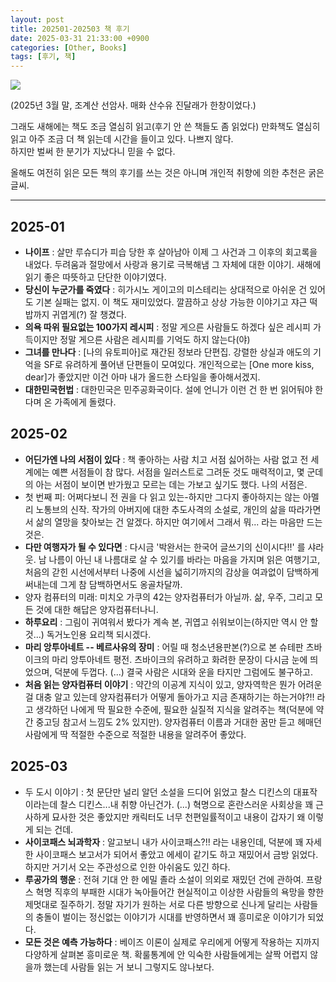 ```yaml
---
layout: post
title: 202501-202503 책 후기
date: 2025-03-31 21:33:00 +0900
categories: [Other, Books]
tags: [후기, 책]
---
```


![](https://cojette.wordpress.com/wp-content/uploads/2025/03/img_7015-1.jpg?w=577)

(2025년 3월 말, 조계산 선암사. 매화 산수유 진달래가 한창이었다.)

그래도 새해에는 책도 조금 열심히 읽고(후기 안 쓴 책들도 좀 읽었다) 만화책도 열심히 읽고 아주 조금 더 책 읽는데 시간을 들이고 있다. 나쁘지 않다.\
하지만 벌써 한 분기가 지났다니 믿을 수 없다.

올해도 여전히 읽은 모든 책의 후기를 쓰는 것은 아니며 개인적 취향에 의한 추천은 굵은 글씨.

---

## 2025-01

-   **나이프** : 살만 루슈디가 피습 당한 후 살아남아 이제 그 사건과 그 이후의 회고록을 내었다. 두려움과 절망에서 사랑과 용기로 극복해냄 그 자체에 대한 이야기. 새해에 읽기 좋은 따뜻하고 단단한 이야기였다.
-   **당신이 누군가를 죽였다** : 히가시노 게이고의 미스테리는 상대적으로 아쉬운 건 있어도 기본 실패는 없지. 이 책도 재미있었다. 깔끔하고 상상 가능한 이야기고 쟈근 떡밥까지 귀엽게(?) 잘 챙겼다.
-   **의욕 따위 필요없는 100가지 레시피** : 정말 게으른 사람들도 하겠다 싶은 레시피 가득이지만 정말 게으른 사람은 레시피를 기억도 하지 않는다(야)
-   **그녀를 만나다** : [나의 유토피아]로 재간된 정보라 단편집. 강렬한 상실과 애도의 기억을 SF로 유려하게 풀어낸 단편들이 모여있다. 개인적으로는 [One more kiss, dear]가 좋았지만 이건 아마 내가 올드한 스타일을 좋아해서겠지.
-   **대한민국헌법** : 대한민국은 민주공화국이다. 설에 언니가 이런 건 한 번 읽어둬야 한다며 온 가족에게 돌렸다.

## 2025-02

-   **어딘가엔 나의 서점이 있다** : 책 좋아하는 사람 치고 서점 싫어하는 사람 없고 전 세계에는 예쁜 서점들이 참 많다. 서점을 일러스트로 그려둔 것도 매력적이고, 몇 군데의 아는 서점이 보이면 반가웠고 모르는 데는 가보고 싶기도 했다. 나의 서점은.
-   첫 번째 피: 어쩌다보니 전 권을 다 읽고 있는-하지만 그다지 좋아하지는 않는 아멜리 노통브의 신작. 작가의 아버지에 대한 추도사격의 소설로, 개인의 삶을 따라가면서 삶의 열망을 찾아보는 건 알겠다. 하지만 여기에서 그래서 뭐... 라는 마음만 드는 것은.
-   **다만 여행자가 될 수 있다면** : 다시금 '박완서는 한국어 글쓰기의 신이시다!!' 를 샤라웃. 남 나름이 아닌 내 나름대로 살 수 있기를 바라는 마음을 가지며 읽은 여행기고, 처음의 갇힌 시선에서부터 나중에 시선을 넓히기까지의 감상을 여과없이 담백하게 써내는데 그게 참 담백하면서도 옹골차달까.
-   양자 컴퓨터의 미래: 미치오 가쿠의 42는 양자컴퓨터가 아닐까. 삶, 우주, 그리고 모든 것에 대한 해답은 양자컴퓨터나니.
-   **하루요리** : 그림이 귀여워서 봤다가 계속 본, 귀엽고 쉬워보이는(하지만 역시 안 할 것...) 독거노인용 요리책 되시겠다.
-   **마리 앙투아네트 -- 베르사유의 장미** : 어릴 때 청소년용판본(?)으로 본 슈테판 츠바이크의 마리 앙투아네트 평전. 츠바이크의 유려하고 화려한 문장이 다시금 눈에 띄었으며, 덕분에 두껍다. (...) 결국 사람은 시대와 운을 타지만 그럼에도 불구하고.
-   **처음 읽는 양자컴퓨터 이야기** : 약간의 이공계 지식이 있고, 양자역학은 뭔가 어려운 걸 대충 알고 있는데 양자컴퓨터가 어떻게 돌아가고 지금 존재하기는 하는거야?!! 라고 생각하던 나에게 딱 필요한 수준에, 필요한 실질적 지식을 알려주는 책(덕분에 약간 중고딩 참고서 느낌도 2% 있지만). 양자컴퓨터 이름과 거대한 꿈만 듣고 헤매던 사람에게 딱 적절한 수준으로 적절한 내용을 알려주어 좋았다.

## 2025-03

-   두 도시 이야기 : 첫 문단만 널리 알던 소설을 드디어 읽었고 찰스 디킨스의 대표작이라는데 찰스 디킨스...내 취향 아닌건가. (...) 혁명으로 혼란스러운 사회상을 꽤 근사하게 묘사한 것은 좋았지만 캐릭터도 너무 천편일률적이고 내용이 갑자기 왜 이렇게 되는 건데.
-   **사이코패스 뇌과학자** : 알고보니 내가 사이코패스?!! 라는 내용인데, 덕분에 꽤 자세한 사이코패스 보고서가 되어서 좋았고 에세이 같기도 하고 재밌어서 금방 읽었다. 하지만 거기서 오는 주관성으로 인한 아쉬움도 있긴 하다.
-   **루공가의 행운** : 전혀 기대 안 한 에밀 졸라 소설이 의외로 재밌던 건에 관하여. 프랑스 혁명 직후의 부패한 시대가 녹아들어간 현실적이고 이상한 사람들의 욕망을 향한 제멋대로 질주하기. 정말 자기가 원하는 서로 다른 방향으로 신나게 달리는 사람들의 충돌이 벌이는 정신없는 이야기가 시대를 반영하면서 꽤 흥미로운 이야기가 되었다.
-   **모든 것은 예측 가능하다** : 베이즈 이론이 실제로 우리에게 어떻게 작용하는 지까지 다양하게 살펴본 흥미로운 책. 확룰통계에 안 익숙한 사람들에게는 살짝 어렵지 않을까 했는데 사람들 읽는 거 보니 그렇지도 않나보다.

